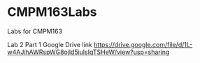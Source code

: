 # CMPM163Labs
Labs for CMPM163

Lab 2
Part 1 Google Drive link 
https://drive.google.com/file/d/1L-w4AJihAWRspWG8ojld5iulsIqTSHeW/view?usp=sharing

